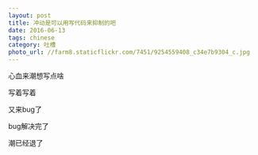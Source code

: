 ```yaml
---
layout: post
title: 冲动是可以用写代码来抑制的吧
date: 2016-06-13
tags: chinese
category: 吐槽
photo_url: //farm8.staticflickr.com/7451/9254559408_c34e7b9304_c.jpg
---
```


心血来潮想写点啥

写着写着

又来bug了

bug解决完了

潮已经退了